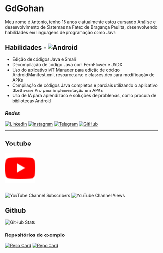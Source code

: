 # GdGohan

Meu nome é Antonio, tenho 18 anos e atualmente estou cursando Análise e desenvolvimento de Sistemas na Fatec de Bragança Paulita, desenvolvendo habilidades em linguagens de programação como Java

## Habilidades - ![Android](https://img.shields.io/badge/Android-3DDC84?style=for-the-badge&logo=android&logoColor=white)
- Edição de códigos Java e Smali
- Decompilação de código Java com FernFlower e JADX
- Uso do aplicativo MT Manager para edição de código AndroidManifest.xml, resource.arsc e classes.dex para modificação de APKs
- Compilação de códigos Java completos e parciais utilizando o aplicativo Skethware Pro para implementação em APKs
- Uso de IA para aprendizado e soluções de problemas, como procura de bibliotecas Android

### *Redes*
[![LinkedIn](https://img.shields.io/badge/LinkedIn-0077B5?style=for-the-badge&logo=linkedin&logoColor=white)](https://www.linkedin.com/in/antonioxross/)
[![Instagram](https://img.shields.io/badge/-Instagram-%23E4405F?style=for-the-badge&logo=instagram&logoColor=white)](https://www.instagram.com/antonioxross/)
[![Telegram](https://img.shields.io/badge/Telegram-000?style=for-the-badge&logo=telegram&logoColor=2CA5E0)](https://t.me/GdGohan)
[![GitHub](https://img.shields.io/badge/GitHub-100000?style=for-the-badge&logo=github&logoColor=white)](https://github.com/GdGohan)

--------------------------------
## Youtube
  <a href="https://www.youtube.com/@gdgohan460" style="margin-right: 10px; text-decoration: none;">
    <img src="https://raw.githubusercontent.com/GdGohan/dio-lab-open-source/refs/heads/main/utils/badges/youtube.svg"
         alt="YouTube Badge" height="100" style="display: block;">
  </a>

![YouTube Channel Subscribers](https://img.shields.io/youtube/channel/subscribers/UCBSzqMgBtXbNvdKElN5nvug?style=for-the-badge)
![YouTube Channel Views](https://img.shields.io/youtube/channel/views/UCBSzqMgBtXbNvdKElN5nvug?style=for-the-badge)

## Github
![GitHub Stats](https://github-readme-stats.vercel.app/api?username=gdgohan&theme=transparent&bg_color=000&border_color=30A3DC&show_icons=true&icon_color=30A3DC&title_color=E94D5F&text_color=FFF)

### Repositórios de exemplo
[![Repo Card](https://github-readme-stats.vercel.app/api/pin/?username=gdgohan&repo=SonicRacingTransformedAndroidUpdate-NewVersion&bg_color=000&border_color=30A3DC&show_icons=true&icon_color=30A3DC&title_color=E94D5F&text_color=FFF)](https://github.com/gdgohan/SonicRacingTransformedAndroidUpdate)
[![Repo Card](https://github-readme-stats.vercel.app/api/pin/?username=gdgohan&repo=Dragon-Ball-Tap-Battle-Decompilation&bg_color=000&border_color=30A3DC&show_icons=true&icon_color=30A3DC&title_color=E94D5F&text_color=FFF)](https://github.com/gdgohan/Dragon-Ball-Tap-Battle-Decompilation)
